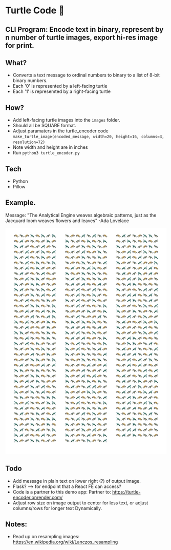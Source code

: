 # Turtle Code 🐢

## CLI Program: Encode text in binary, represent by n number of turtle images, export hi-res image for print.

## What?

- Converts a text message to ordinal numbers to binary to a list of 8-bit binary numbers. 
- Each '0' is represented by a left-facing turtle
- Each '1' is represemted by a right-facing turtle

## How?

- Add left-facing turtle images into the `images` folder. 
- Should all be SQUARE format.
- Adjust paramaters in the turtle_encoder code `make_turtle_image(encoded_message, width=20, height=16, columns=3, resolution=72)`
- Note width and height are in inches
- Run `python3 turtle_encoder.py`

## Tech

- Python
- Pillow

## Example.

Message: "The Analytical Engine weaves algebraic patterns, just as the Jacquard loom weaves flowers and leaves" -Ada Lovelace

![lots of turtles in 3 columns](out/ada_quote.jpg)

## Todo

- Add message in plain text on lower right (?) of output image.
- Flask? --> for endpoint that a React FE can access?
- Code is a partner to this demo app: Partner to: https://turtle-encoder.onrender.com/
- Adjust row size on image output to center for less text, or adjust columns/rows for longer text Dynamically.

## Notes:

- Read up on resampling images: https://en.wikipedia.org/wiki/Lanczos_resampling